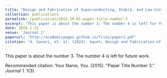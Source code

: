 ```yaml
---
title: "Design and Fabrication of Superconducting, Stable, and Low-Cost Electrodes on Flexible Substrates"
collection: publications
permalink: /publication/2015-10-01-paper-title-number-3
excerpt: 'This paper is about the number 3. The number 4 is left for future work.'
date: 2024-1-15
venue: 'Journal 1'
paperurl: 'http://academicpages.github.io/files/paper3.pdf'
citation: 'H. Savari, et. al. (2024). &quot; Design and Fabrication of Superconducting, Stable, and Low-Cost Electrodes on Flexible Substrates.&quot; <i>NA</i>.'
---
```

This paper is about the number 3. The number 4 is left for future work.



Recommended citation: Your Name, You. (2015). "Paper Title Number 3." <i>Journal 1</i>. 1(3).
